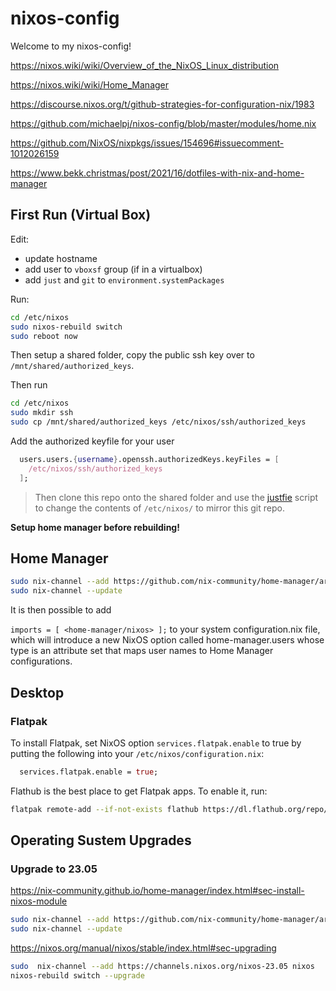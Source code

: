 # nixos-config

Welcome to my nixos-config!

<https://nixos.wiki/wiki/Overview_of_the_NixOS_Linux_distribution>

<https://nixos.wiki/wiki/Home_Manager>

<https://discourse.nixos.org/t/github-strategies-for-configuration-nix/1983>

<https://github.com/michaelpj/nixos-config/blob/master/modules/home.nix>

<https://github.com/NixOS/nixpkgs/issues/154696#issuecomment-1012026159>

<https://www.bekk.christmas/post/2021/16/dotfiles-with-nix-and-home-manager>

## First Run (Virtual Box)

Edit:

* update hostname
* add user to `vboxsf` group (if in a virtualbox)
* add `just` and `git` to `environment.systemPackages`

Run:

```bash
cd /etc/nixos
sudo nixos-rebuild switch
sudo reboot now
```

Then setup a shared folder, copy the public ssh key over to `/mnt/shared/authorized_keys`.

Then run

```bash
cd /etc/nixos
sudo mkdir ssh
sudo cp /mnt/shared/authorized_keys /etc/nixos/ssh/authorized_keys
```

Add the authorized keyfile for your user

```nix
  users.users.{username}.openssh.authorizedKeys.keyFiles = [
    /etc/nixos/ssh/authorized_keys
  ];
```

> Then clone this repo onto the shared folder and use the [justfie](justfile) script to change the contents of `/etc/nixos/` to mirror this git repo.

**Setup home manager before rebuilding!**

## Home Manager

```bash
sudo nix-channel --add https://github.com/nix-community/home-manager/archive/release-23.05.tar.gz home-manager
sudo nix-channel --update
```

It is then possible to add

`imports = [ <home-manager/nixos> ];`
to your system configuration.nix file, which will introduce a new NixOS option called home-manager.users whose type is an attribute set that maps user names to Home Manager configurations.

## Desktop

### Flatpak

To install Flatpak, set NixOS option `services.flatpak.enable` to true by putting the following into your `/etc/nixos/configuration.nix`: 

```nix
  services.flatpak.enable = true;
```

Flathub is the best place to get Flatpak apps. To enable it, run:

```bash
flatpak remote-add --if-not-exists flathub https://dl.flathub.org/repo/flathub.flatpakrepo
```
## Operating Sustem Upgrades

### Upgrade to 23.05

<https://nix-community.github.io/home-manager/index.html#sec-install-nixos-module>

```bash
sudo nix-channel --add https://github.com/nix-community/home-manager/archive/release-23.05.tar.gz home-manager
sudo nix-channel --update
```

<https://nixos.org/manual/nixos/stable/index.html#sec-upgrading>

```bash
sudo  nix-channel --add https://channels.nixos.org/nixos-23.05 nixos
nixos-rebuild switch --upgrade
```
